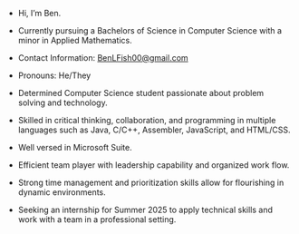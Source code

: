 - Hi, I’m Ben.
-  Currently pursuing a Bachelors of Science in Computer Science with a minor in Applied Mathematics.
-  Contact Information: BenLFish00@gmail.com
-  Pronouns: He/They
  
-  Determined Computer Science student passionate about problem solving and technology.
-  Skilled in critical thinking, collaboration, and programming in multiple languages such as Java, C/C++, Assembler, JavaScript, and HTML/CSS.
-  Well versed in Microsoft Suite.
-  Efficient team player with leadership capability and organized work flow.
-  Strong time management and prioritization skills allow for flourishing in dynamic environments.
-  Seeking an internship for Summer 2025 to apply technical skills and work with a team in a professional setting.
  

<!---
BenjaminFisher1/BenjaminFisher1 is a ✨ special ✨ repository because its `README.md` (this file) appears on your GitHub profile.
You can click the Preview link to take a look at your changes.
--->
